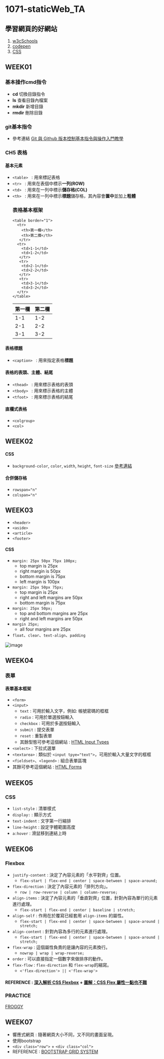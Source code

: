 # 1071-staticWeb_TA
## 學習網頁的好網站
1. [w3cSchools]
2. [codepen]
3. [CSS]
## WEEK01
### 基本操作cmd指令
* **cd** 切換目錄指令
* **ls** 查看目錄內檔案
* **mkdir** 新增目錄
* **rmdir** 刪除目錄
### git基本指令
* 參考連結 [Git 與 Github 版本控制基本指令與操作入門教學]

### CH5 表格
#### 基本元素
* `<table> ` : 用來標記表格
* `<tr> ` : 用來在表個中標示**一列(ROW)**
* `<td> ` : 用來在一列中標示**儲存格(COL)**
* `<th> ` : 用來在一列中標示**標題**儲存格，其內容會**置中**並加上**粗體**
  ### 表格基本框架
  ```
  <table border="1">
    <tr>
      <th>第一欄</th>
      <th>第二攔</th>
     </tr>
    <tr>
      <td>1-1</td>
      <td>1-2</td>
     </tr>
     <tr>
      <td>2-1</td>
      <td>2-2</td>
     </tr>
     <tr>
      <td>3-1</td>
      <td>3-2</td>
    </tr>
  </table>
  ```
  |第一欄|第二欄|
  |-----|-----|
  | 1-1 | 1-2 |
  | 2-1 | 2-2 |
  | 3-1 | 3-2 |
 
#### 表格標題
* `<caption> ` : 用來指定表格**標題**

#### 表格的表頭、主體、結尾
* `<thead> ` : 用來標示表格的表頭
* `<tbody> ` : 用來標示表格的主體
* `<tfoot> ` : 用來標示表格的結尾

#### 直欄式表格
* `<colgroup>`
* `<col>`

## WEEK02

#### CSS
*  `background-color`, `color`, `width`, `height`, `font-size` [參考連結]
#### 合併儲存格
* `rowspan="n"`
* `colspan="n"`

## WEEK03
* `<header>`
* `<aside>`
* `<article>`
* `<footer>`

#### CSS
* `margin: 25px 50px 75px 100px;`
  * top margin is 25px
  * right margin is 50px
  * bottom margin is 75px
  * left margin is 100px
* `margin: 25px 50px 75px;`
  * top margin is 25px
  * right and left margins are 50px
  * bottom margin is 75px
* `margin: 25px 50px;`
  * top and bottom margins are 25px
  * right and left margins are 50px
* `margin 25px;`
  * all four margins are 25px
* `float`、`clear`、`text-align`、`padding`

![image](http://3.bp.blogspot.com/_no61BxsTIjM/TSuaxv2bZEI/AAAAAAAAC2A/1SO2UfB2p3s/s1600/structure-html5%255B1%255D.gif)

## WEEK04

### 表單
#### 表單基本框架
* `<form>`
* `<input>`
  * `text` : 可用於輸入文字，例如: 帳號密碼的框框
  * `radio` : 可用於單選按鈕輸入
  * `checkbox` : 可用於多選按鈕輸入
  * `submit` : 提交表單
  * `reset` : 重製表單
  * 其餘型態可參考這個網站 : [HTML Input Types]
* `<select>` : 下拉式選單
* `<textarea>` : 類似於 `<input tpye="text">`，可用於輸入大量文字的框框
* `<fieldset>`、`<legend>` : 組合表單區塊
* 其餘可參考這個網站 : [HTML Forms]

## WEEK05
### CSS

* `list-style` : 清單樣式
* `display:` : 顯示方式
* `text-indent` : 文字第一行縮排
* `line-height` : 設定字體範圍高度
* `a:hover` : 滑鼠移到連結上時


## WEEK06

### Flexbox
* `justify-content` : 決定了內容元素的「水平對齊」位置。 
  * `flex-start | flex-end | center | space-between | space-around;`
* `flex-direction` : 決定了內容元素的「排列方向」。   
  * `row | row-reverse | column | column-reverse;`
* `align-items` : 決定了內容元素的「垂直對齊」位置，針對內容為單行的元素進行處理。 
  * `flex-start | flex-end | center | baseline | stretch;`
* `align-self` : 作用在於覆寫已經套用 `align-items` 的屬性。 
  * `flex-start | flex-end | center | space-between | space-around | stretch;`
* `align-content` : 針對內容為多行的元素進行處理。 
  * `flex-start | flex-end | center | space-between | space-around | stretch;`
* `flex-wrap` : 這個屬性負責的是讓內容的元素換行。 
  * `nowrap | wrap | wrap-reverse;`
* `order` : 可以直接指定一個數字來做排序的動作。 
* `flex-flow` : `flex-direction` 和 `flex-wrap`的縮寫。 
  * `<'flex-direction'> || <'flex-wrap'>`
#### REFERENCE : [深入解析 CSS Flexbox] + [圖解：CSS Flex 屬性一點也不難]

### PRACTICE
[FROGGY]

## WEEK07
* 響應式網頁 : 隨著網頁大小不同，又不同的畫面呈現。
* 使用bootstrap
* `<div class="row">` + `<div class="col">`
* REFERENCE : [BOOTSTRAP GRID SYSTEM]




[Git 與 Github 版本控制基本指令與操作入門教學]: https://blog.techbridge.cc/2018/01/17/learning-programming-and-coding-with-python-git-and-github-tutorial/
[w3cSchools]: https://www.w3schools.com/html/default.asp
[codepen]: https://codepen.io/
[參考連結]: https://www.w3schools.com/cssref/css_colors.asp
[CSS]: http://zh-tw.learnlayout.com/
[HTML Input Types]: https://www.w3schools.com/html/html_form_input_types.asp
[HTML Forms]: https://www.w3schools.com/html/html_forms.asp
[FROGGY]: https://flexboxfroggy.com/
[深入解析 CSS Flexbox]: https://www.oxxostudio.tw/articles/201501/css-flexbox.html
[圖解：CSS Flex 屬性一點也不難]: https://wcc723.github.io/css/2017/07/21/css-flex/
[BOOTSTRAP GRID SYSTEM]: https://bootstrap.hexschool.com/docs/4.1/layout/grid/
